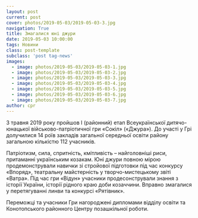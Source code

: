 ```yaml
---
layout: post
current: post
cover: photos/2019-05-03/2019-05-03-3.jpg
navigation: True
title: Змагалися юні джури
date: 2019-05-03 10:00:00
tags: Новини
class: post-template
subclass: 'post tag-news'
images:
  - image: photos/2019-05-03/2019-05-03-1.jpg
  - image: photos/2019-05-03/2019-05-03-2.jpg
  - image: photos/2019-05-03/2019-05-03-3.jpg
  - image: photos/2019-05-03/2019-05-03-4.jpg
  - image: photos/2019-05-03/2019-05-03-5.jpg
  - image: photos/2019-05-03/2019-05-03-6.jpg
  - image: photos/2019-05-03/2019-05-03-7.jpg
author: cpr
---
```


3 травня 2019 року пройшов І (районний) етап Всеукраїнської дитячо-юнацької військово-патріотичної гри «Сокіл» («Джура»). До участі у Грі долучилися 14 роїв закладів загальної середньої освіти району загальною кількістю 112 учасників.

Патріотизм, сила, спритність, кмітливість – найголовніші риси, притаманні українським козакам. Юні джури повною мірою продемонстрували навички зі стройової підготовки під час конкурсу «Впоряд», театральну майстерність у творчо-мистецькому звіті «Ватра». Під час гри «Відун» учасники продесонстрували знання з історії України, історії рідного краю доби козаччини. Вправно змагалися у перетягуванні линви та конкурсі «Рятівник».

Переможці та учасники Гри нагороджені дипломами відділу освіти та Конотопського районного Центру позашкільної роботи.
